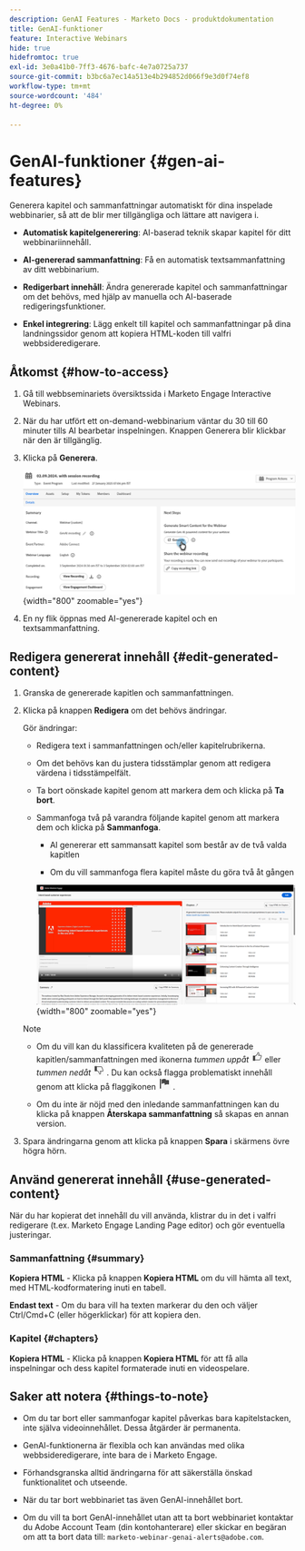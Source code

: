 ```yaml
---
description: GenAI Features - Marketo Docs - produktdokumentation
title: GenAI-funktioner
feature: Interactive Webinars
hide: true
hidefromtoc: true
exl-id: 3e0a41b0-7ff3-4676-bafc-4e7a0725a737
source-git-commit: b3bc6a7ec14a513e4b294852d066f9e3d0f74ef8
workflow-type: tm+mt
source-wordcount: '484'
ht-degree: 0%

---
```


# GenAI-funktioner {#gen-ai-features}

Generera kapitel och sammanfattningar automatiskt för dina inspelade webbinarier, så att de blir mer tillgängliga och lättare att navigera i.

* **Automatisk kapitelgenerering**: AI-baserad teknik skapar kapitel för ditt webbinariinnehåll.

* **AI-genererad sammanfattning**: Få en automatisk textsammanfattning av ditt webbinarium.

* **Redigerbart innehåll**: Ändra genererade kapitel och sammanfattningar om det behövs, med hjälp av manuella och AI-baserade redigeringsfunktioner.

* **Enkel integrering**: Lägg enkelt till kapitel och sammanfattningar på dina landningssidor genom att kopiera HTML-koden till valfri webbsideredigerare.

## Åtkomst {#how-to-access}

1. Gå till webbseminariets översiktssida i Marketo Engage Interactive Webinars.

1. När du har utfört ett on-demand-webbinarium väntar du 30 till 60 minuter tills AI bearbetar inspelningen. Knappen Generera blir klickbar när den är tillgänglig.

1. Klicka på **Generera**.

   ![](assets/gen-ai-features-1.png){width="800" zoomable="yes"}

1. En ny flik öppnas med AI-genererade kapitel och en textsammanfattning.

## Redigera genererat innehåll {#edit-generated-content}

1. Granska de genererade kapitlen och sammanfattningen.

1. Klicka på knappen **Redigera** om det behövs ändringar.

   Gör ändringar:

   * Redigera text i sammanfattningen och/eller kapitelrubrikerna.

   * Om det behövs kan du justera tidsstämplar genom att redigera värdena i tidsstämpelfält.

   * Ta bort oönskade kapitel genom att markera dem och klicka på **Ta bort**.

   * Sammanfoga två på varandra följande kapitel genom att markera dem och klicka på **Sammanfoga**.

      * AI genererar ett sammansatt kapitel som består av de två valda kapitlen

      * Om du vill sammanfoga flera kapitel måste du göra två åt gången

     ![](assets/gen-ai-features-2.png){width="800" zoomable="yes"}

   >[!NOTE]
   >
   >* Om du vill kan du klassificera kvaliteten på de genererade kapitlen/sammanfattningen med ikonerna _tummen uppåt_ ![Tummen uppåt ](assets/icon-thumbs-up.png) eller _tummen nedåt_ ![Tummen nedåt ](assets/icon-thumbs-down.png) . Du kan också flagga problematiskt innehåll genom att klicka på flaggikonen ![Flaggikon](assets/icon-flag.png) .
   >
   >* Om du inte är nöjd med den inledande sammanfattningen kan du klicka på knappen **Återskapa sammanfattning** så skapas en annan version.

1. Spara ändringarna genom att klicka på knappen **Spara** i skärmens övre högra hörn.

## Använd genererat innehåll {#use-generated-content}

När du har kopierat det innehåll du vill använda, klistrar du in det i valfri redigerare (t.ex. Marketo Engage Landing Page editor) och gör eventuella justeringar.

### Sammanfattning {#summary}

**Kopiera HTML** - Klicka på knappen **Kopiera HTML** om du vill hämta all text, med HTML-kodformatering inuti en tabell.

**Endast text** - Om du bara vill ha texten markerar du den och väljer Ctrl/Cmd+C (eller högerklickar) för att kopiera den.

### Kapitel {#chapters}

**Kopiera HTML** - Klicka på knappen **Kopiera HTML** för att få alla inspelningar och dess kapitel formaterade inuti en videospelare.

## Saker att notera {#things-to-note}

* Om du tar bort eller sammanfogar kapitel påverkas bara kapitelstacken, inte själva videoinnehållet. Dessa åtgärder är permanenta.

* GenAI-funktionerna är flexibla och kan användas med olika webbsideredigerare, inte bara de i Marketo Engage.

* Förhandsgranska alltid ändringarna för att säkerställa önskad funktionalitet och utseende.

* När du tar bort webbinariet tas även GenAI-innehållet bort.

* Om du vill ta bort GenAI-innehållet utan att ta bort webbinariet kontaktar du Adobe Account Team (din kontohanterare) eller skickar en begäran om att ta bort data till: `marketo-webinar-genai-alerts@adobe.com`.
